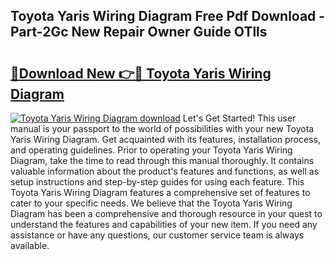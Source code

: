 ## Toyota Yaris Wiring Diagram Free Pdf Download - Part-2Gc New Repair Owner Guide OTlls

# <h2><a href="http://dfided.blite.top/?on=Toyota+Yaris+Wiring+Diagram">🔗Download New 👉🔴 Toyota Yaris Wiring Diagram</a></h2>

[![Toyota Yaris Wiring Diagram download](https://i.imgur.com/lujVjoI.png)](http://dfided.blite.top/?on=Toyota+Yaris+Wiring+Diagram)
Let's Get Started! This user manual is your passport to the world of possibilities with your new Toyota Yaris Wiring Diagram. Get acquainted with its features, installation process, and operating guidelines. Prior to operating your Toyota Yaris Wiring Diagram, take the time to read through this manual thoroughly. It contains valuable information about the product's features and functions, as well as setup instructions and step-by-step guides for using each feature. This Toyota Yaris Wiring Diagram features a comprehensive set of features to cater to your specific needs. We believe that the Toyota Yaris Wiring Diagram has been a comprehensive and thorough resource in your quest to understand the features and capabilities of your new item. If you need any assistance or have any questions, our customer service team is always available.
